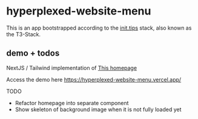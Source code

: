 # hyperplexed-website-menu

This is an app bootstrapped according to the [init.tips](https://init.tips) stack, also known as the T3-Stack.

## demo + todos

NextJS / Tailwind implementation of [This homepage](https://www.youtube.com/watch?v=NUeCNvYY_x4&ab_channel=Hyperplexed)

Access the demo here https://hyperplexed-website-menu.vercel.app/  

TODO
- Refactor homepage into separate component
- Show skeleton of background image when it is not fully loaded yet

